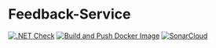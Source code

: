 # Feedback-Service
[![.NET Check](https://github.com/LIVEDJ-App/Feedback-Service/actions/workflows/dotnet.yml/badge.svg)](https://github.com/LIVEDJ-App/Feedback-Service/actions/workflows/dotnet.yml)
[![Build and Push Docker Image](https://github.com/LIVEDJ-App/Feedback-Service/actions/workflows/docker-build.yml/badge.svg)](https://github.com/LIVEDJ-App/Feedback-Service/actions/workflows/docker-build.yml)
[![SonarCloud](https://github.com/LIVEDJ-App/Feedback-Service/actions/workflows/sonar.yml/badge.svg)](https://github.com/LIVEDJ-App/Feedback-Service/actions/workflows/sonar.yml)

